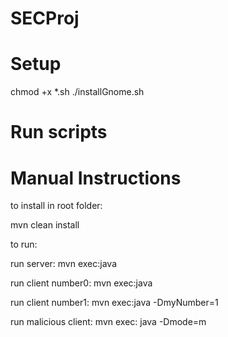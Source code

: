 # SECProj


# Setup

chmod +x *.sh
./installGnome.sh




# Run scripts




# Manual Instructions

to install in root folder:

mvn clean install


to run:

run server:
mvn exec:java

run client number0:
mvn exec:java

run client number1:
mvn exec:java -DmyNumber=1

run malicious client:
mvn exec: java -Dmode=m
